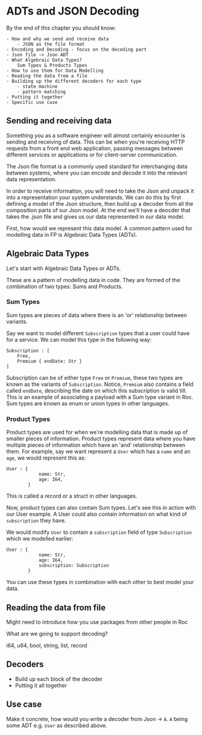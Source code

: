 # ADTs and JSON Decoding

By the end of this chapter you should know:

    - How and why we send and receive data
        - JSON as the file format
    - Encoding and Decoding - focus on the decoding part 
    - Json file -> Json ADT 
    - What Algebraic Data Types?
        Sum Types & Products Types
    - How to use them for Data Modelling 
    - Reading the data from a file
    - Building up the different decoders for each type
        - state machine
        - pattern matching
    - Putting it together 
    - Specific use case

## Sending and receiving data 

Something you as a software engineer will almost certainly encounter is sending and receiving of data. This can be when you're receiving HTTP requests from a front end web application, passing messages between different services or applications or for client-server communication. 

The Json file format is a commonly used standard for interchanging data between systems, where you can encode and decode it into the relevant data representation.

In order to receive information, you will need to take the Json and unpack it into a representation your system understands. We can do this by first defining a model of the Json structure, then build up a decoder from all the composition parts of our Json model. At the end we'll have a deocder that takes the .json file and gives us our data represented in our data model. 

First, how would we represent this data model. A common pattern used for modelling data in FP is Algebraic Data Types (ADTs).


## Algebraic Data Types 

Let's start with Algebraic Data Types or ADTs. 

These are a pattern of modelling data in code. They are formed of the combination of two types: Sums and Products. 

### Sum Types

Sum types are pieces of data where there is an 'or' relationship between variants.

Say we want to model different `Subscription` types that a user could have for a service. We can model this type in the following way: 
```roc
Subscription : [
    Free, 
    Premium { endDate: Str }
]  
```
Subscription can be of either type `Free` or `Premium`, these two types are known as the variants of `Subscription`. Notice, `Premium` also contains a field called `endDate`, describing the date on which this subscription is valid till. This is an example of associating a payload with a Sum type variant in Roc. Sum types are known as enum or union types in other languages. 


### Product Types

Product types are used for when we're modelling data that is made up of smaller pieces of information. Product types represent data where you have multiple pieces of information which have an 'and' relationship between them. For example, say we want represent a `User` which has a `name` and an `age`, we would represent this as:
```roc
User : {
            name: Str, 
            age: I64,
        }
```

This is called a record or a struct in other languages.

Now, product types can also contain Sum types. Let's see this in action with our User example. A User could also contain information on what kind of `subscription` they have. 

We would modify `User` to contain a `subscription` field of type `Subscription` which we modelled earlier: 
```roc
User : {
            name: Str, 
            age: I64,
            subscription: Subscription
        }
```

You can use these types in combination with each other to best model your data.

## Reading the data from file
Might need to introduce how you use packages from other people in Roc

What are we going to support decoding?

i64, u64, bool, string, list, record
## Decoders
- Build up each block of the decoder
- Putting it all together 

## Use case
Make it concrete, how would you write a decoder from Json -> `A`. `A` being some ADT e.g. `User` as described above. 
